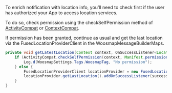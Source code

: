 ﻿To enrich notification with location info, you’ll need to check first if the user has authorized your App to access location services.

To do so, check permission using the checkSelfPermission method of [ActivityCompat](https://developer.android.com/reference/android/support/v4/app/ActivityCompat.html) or [ContextCompat](https://developer.android.com/reference/android/support/v4/content/ContextCompat.html).

If permission has been granted, continue as usual and get the last location via the FusedLocationProviderClient in the WoosmapMessageBuilderMaps.
  
```java
private void getLatestLocation(Context context, OnSuccessListener<Location> successListener) {
    if (ActivityCompat.checkSelfPermission(context, Manifest.permission.ACCESS_FINE_LOCATION) != PackageManager.PERMISSION_GRANTED && ActivityCompat.checkSelfPermission(context, Manifest.permission.ACCESS_COARSE_LOCATION) != PackageManager.PERMISSION_GRANTED) {
        Log.d(WoosmapSettings.Tags.WoosmapTag, "No permission");
    } else {
        FusedLocationProviderClient locationProvider = new FusedLocationProviderClient(context);
        locationProvider.getLastLocation().addOnSuccessListener(successListener);
    }
}
 ```

